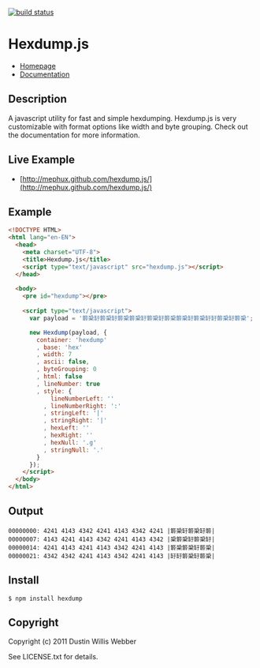 [![build status](https://secure.travis-ci.org/mephux/hexdump.js.png)](http://travis-ci.org/mephux/hexdump.js)
# Hexdump.js

* [Homepage](https://github.com/mephux/hexdump.js)
* [Documentation](https://github.com/mephux/hexdump.js)

## Description

A javascript utility for fast and simple hexdumping. Hexdump.js is very customizable
with format options like width and byte grouping. Check out the documentation for
more information.

## Live Example

* [http://mephux.github.com/hexdump.js/](http://mephux.github.com/hexdump.js/)

## Example

``` html
<!DOCTYPE HTML>
<html lang="en-EN">
  <head>
    <meta charset="UTF-8">
    <title>Hexdump.js</title>
    <script type="text/javascript" src="hexdump.js"></script>
  </head>
  
  <body>
    <pre id="hexdump"></pre>
    
    <script type="text/javascript">
      var payload = '䉁䅃䍂䉁䅃䍂䉁䅃䉁䅃䍂䉁䅃䍂䉁䅃䉁䅃䍂䉁䅃䍂䍂䉁䅃䍂䉁䅃';

      new Hexdump(payload, {
        container: 'hexdump'
        , base: 'hex'
        , width: 7
        , ascii: false,
        , byteGrouping: 0
        , html: false
        , lineNumber: true
        , style: {
            lineNumberLeft: ''
          , lineNumberRight: ':'
          , stringLeft: '|'
          , stringRight: '|'
          , hexLeft: ''
          , hexRight: ''
          , hexNull: '.g'
          , stringNull: '.'
        }
      });
    </script>
  </body>
</html>
```

## Output

    00000000: 4241 4143 4342 4241 4143 4342 4241 |䉁䅃䍂䉁䅃䍂䉁|
    00000007: 4143 4241 4143 4342 4241 4143 4342 |䅃䉁䅃䍂䉁䅃䍂|
    00000014: 4241 4143 4241 4143 4342 4241 4143 |䉁䅃䉁䅃䍂䉁䅃|
    00000021: 4342 4342 4241 4143 4342 4241 4143 |䍂䍂䉁䅃䍂䉁䅃|

## Install

	$ npm install hexdump

## Copyright

Copyright (c) 2011 Dustin Willis Webber

See LICENSE.txt for details.
